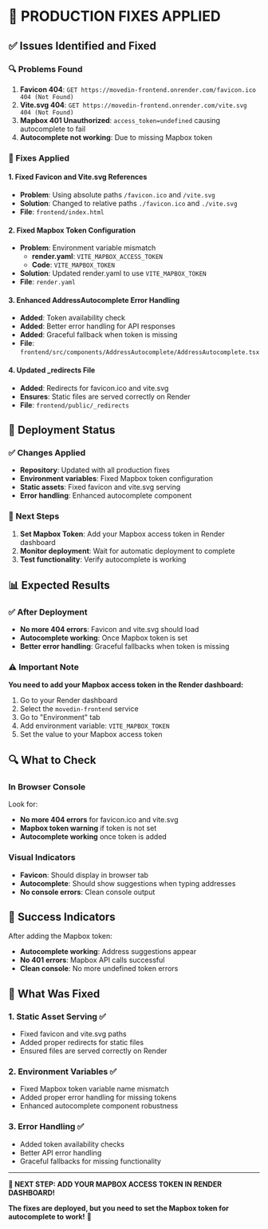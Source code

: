 # 🔧 **PRODUCTION FIXES APPLIED**

## ✅ **Issues Identified and Fixed**

### **🔍 Problems Found**
1. **Favicon 404**: `GET https://movedin-frontend.onrender.com/favicon.ico 404 (Not Found)`
2. **Vite.svg 404**: `GET https://movedin-frontend.onrender.com/vite.svg 404 (Not Found)`
3. **Mapbox 401 Unauthorized**: `access_token=undefined` causing autocomplete to fail
4. **Autocomplete not working**: Due to missing Mapbox token

### **🔧 Fixes Applied**

#### **1. Fixed Favicon and Vite.svg References**
- **Problem**: Using absolute paths `/favicon.ico` and `/vite.svg`
- **Solution**: Changed to relative paths `./favicon.ico` and `./vite.svg`
- **File**: `frontend/index.html`

#### **2. Fixed Mapbox Token Configuration**
- **Problem**: Environment variable mismatch
  - **render.yaml**: `VITE_MAPBOX_ACCESS_TOKEN`
  - **Code**: `VITE_MAPBOX_TOKEN`
- **Solution**: Updated render.yaml to use `VITE_MAPBOX_TOKEN`
- **File**: `render.yaml`

#### **3. Enhanced AddressAutocomplete Error Handling**
- **Added**: Token availability check
- **Added**: Better error handling for API responses
- **Added**: Graceful fallback when token is missing
- **File**: `frontend/src/components/AddressAutocomplete/AddressAutocomplete.tsx`

#### **4. Updated _redirects File**
- **Added**: Redirects for favicon.ico and vite.svg
- **Ensures**: Static files are served correctly on Render
- **File**: `frontend/public/_redirects`

## 🚀 **Deployment Status**

### **✅ Changes Applied**
- **Repository**: Updated with all production fixes
- **Environment variables**: Fixed Mapbox token configuration
- **Static assets**: Fixed favicon and vite.svg serving
- **Error handling**: Enhanced autocomplete component

### **🔄 Next Steps**
1. **Set Mapbox Token**: Add your Mapbox access token in Render dashboard
2. **Monitor deployment**: Wait for automatic deployment to complete
3. **Test functionality**: Verify autocomplete is working

## 📊 **Expected Results**

### **✅ After Deployment**
- **No more 404 errors**: Favicon and vite.svg should load
- **Autocomplete working**: Once Mapbox token is set
- **Better error handling**: Graceful fallbacks when token is missing

### **⚠️ Important Note**
**You need to add your Mapbox access token in the Render dashboard:**
1. Go to your Render dashboard
2. Select the `movedin-frontend` service
3. Go to "Environment" tab
4. Add environment variable: `VITE_MAPBOX_TOKEN`
5. Set the value to your Mapbox access token

## 🔍 **What to Check**

### **In Browser Console**
Look for:
- **No more 404 errors** for favicon.ico and vite.svg
- **Mapbox token warning** if token is not set
- **Autocomplete working** once token is added

### **Visual Indicators**
- **Favicon**: Should display in browser tab
- **Autocomplete**: Should show suggestions when typing addresses
- **No console errors**: Clean console output

## 🎯 **Success Indicators**

After adding the Mapbox token:
- **Autocomplete working**: Address suggestions appear
- **No 401 errors**: Mapbox API calls successful
- **Clean console**: No more undefined token errors

## 🔧 **What Was Fixed**

### **1. Static Asset Serving** ✅
- Fixed favicon and vite.svg paths
- Added proper redirects for static files
- Ensured files are served correctly on Render

### **2. Environment Variables** ✅
- Fixed Mapbox token variable name mismatch
- Added proper error handling for missing tokens
- Enhanced autocomplete component robustness

### **3. Error Handling** ✅
- Added token availability checks
- Better API error handling
- Graceful fallbacks for missing functionality

---

**🎯 NEXT STEP: ADD YOUR MAPBOX ACCESS TOKEN IN RENDER DASHBOARD!**

**The fixes are deployed, but you need to set the Mapbox token for autocomplete to work!** 🔧 